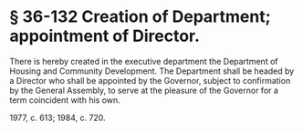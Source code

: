 # § 36-132 Creation of Department; appointment of Director.

<p>There is hereby created in the executive department the Department of Housing and Community Development. The Department shall be headed by a Director who shall be appointed by the Governor, subject to confirmation by the General Assembly, to serve at the pleasure of the Governor for a term coincident with his own.</p><p>1977, c. 613; 1984, c. 720.</p>